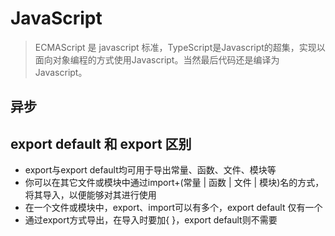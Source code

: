 # JavaScript

> ECMAScript 是 javascript 标准，TypeScript是Javascript的超集，实现以面向对象编程的方式使用Javascript。当然最后代码还是编译为Javascript。

## 异步



## export default 和 export 区别

- export与export default均可用于导出常量、函数、文件、模块等
- 你可以在其它文件或模块中通过import+(常量 | 函数 | 文件 | 模块)名的方式，将其导入，以便能够对其进行使用
- 在一个文件或模块中，export、import可以有多个，export default 仅有一个
- 通过export方式导出，在导入时要加{ }，export default则不需要


